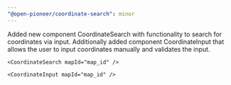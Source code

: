 ```yaml
---
"@open-pioneer/coordinate-search": minor
---
```


Added new component CoordinateSearch with functionality to search for coordinates via input. Additionally added component CoordinateInput that allows the user to input coordinates manually and validates the input.

```tsx
<CoordinateSearch mapId="map_id" />
```

```tsx
<CoordinateInput mapId="map_id" />
```
